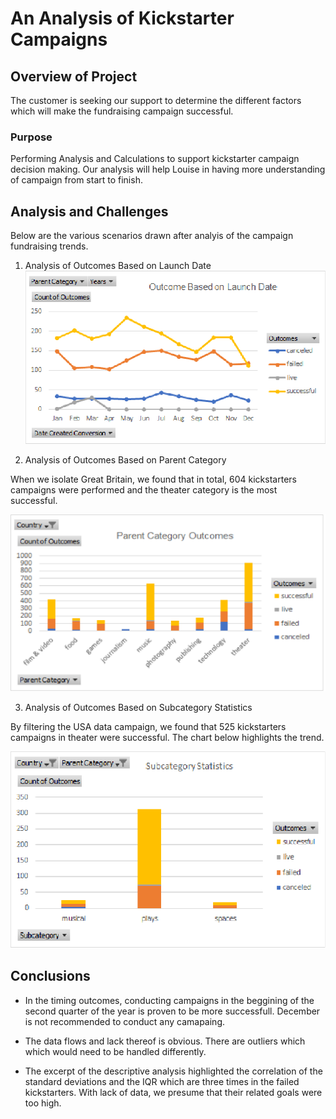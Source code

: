 # An Analysis of Kickstarter Campaigns

## Overview of Project
The customer is seeking our support to determine the different factors which will make the fundraising campaign successful.

### Purpose
Performing Analysis and Calculations to support kickstarter campaign decision making. Our analysis will help Louise in having more understanding of campaign from start to finish.

## Analysis and Challenges
Below are the various scenarios drawn after analyis of the campaign fundraising trends.

1. Analysis of Outcomes Based on Launch Date
![image_name](Outcome%20Based%20on%20Launch%20Date.png)

2. Analysis of Outcomes Based on Parent Category

When we isolate Great Britain, we found that in total, 604 kickstarters campaigns were performed and the theater category is the most successful.

![image_name](Parent%20Category%20Outcomes.png)


3. Analysis of Outcomes Based on Subcategory Statistics

By filtering the USA data campaign, we found that 525 kickstarters campaigns in theater were successful. The chart below highlights the trend.


![image_name](Subcategory%20Statistics.png)

## Conclusions

- In the timing outcomes, conducting campaigns in the beggining of the second quarter of the year is proven to be more successfull. December is not recommended to conduct any camapaing. 

- The data flows and lack thereof is obvious. There are outliers which which would need to be handled differently. 

- The excerpt of the descriptive analysis highlighted the correlation of the standard deviations and the IQR which are three times in the failed kickstarters. With lack of data, we presume that their related goals were too high.
